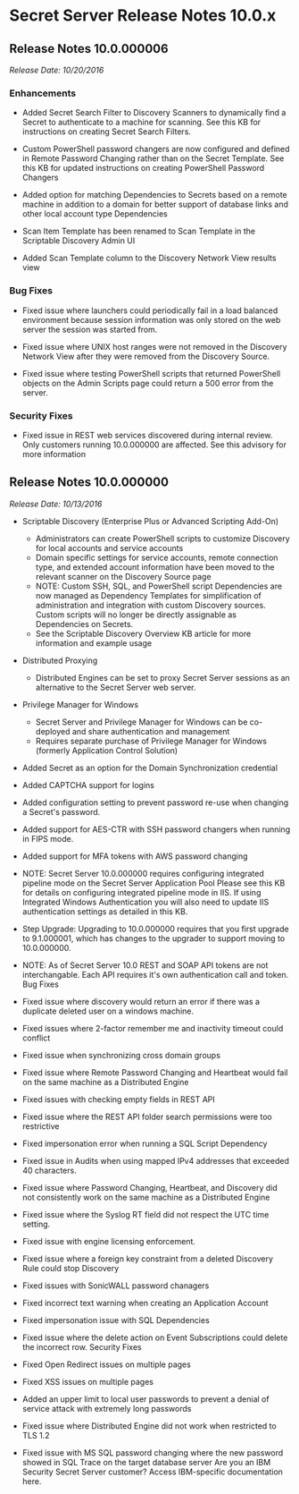 [display]: # (search,content,print)
[priority]: #
[tags]: # (Release Notes)
[title]: # (Secret Server Release Notes 10.0.x)

# Secret Server Release Notes 10.0.x

## Release Notes 10.0.000006

_Release Date: 10/20/2016_

### Enhancements

- Added Secret Search Filter to Discovery Scanners to dynamically find a Secret to authenticate to a machine for scanning. See this KB for instructions on creating Secret Search Filters.

- Custom PowerShell password changers are now configured and defined in Remote Password Changing rather than on the Secret Template. See this KB for updated instructions on creating PowerShell Password Changers

- Added option for matching Dependencies to Secrets based on a remote machine in addition to a domain for better support of database links and other local account type Dependencies

- Scan Item Template has been renamed to Scan Template in the Scriptable Discovery Admin UI

- Added Scan Template column to the Discovery Network View results view

### Bug Fixes

- Fixed issue where launchers could periodically fail in a load balanced environment because session information was only stored on the web server the session was started from.

- Fixed issue where UNIX host ranges were not removed in the Discovery Network View after they were removed from the Discovery Source.

- Fixed issue where testing PowerShell scripts that returned PowerShell objects on the Admin Scripts page could return a 500 error from the server.

### Security Fixes

- Fixed issue in REST web services discovered during internal review. Only customers running 10.0.000000 are affected. See this advisory for more information

## Release Notes 10.0.000000

  _Release Date: 10/13/2016_

- Scriptable Discovery (Enterprise Plus or Advanced Scripting Add-On)
  - Administrators can create PowerShell scripts to customize Discovery for local accounts and service accounts
  - Domain specific settings for service accounts, remote connection type, and extended account information have been moved to the relevant scanner on the Discovery Source page
  - NOTE: Custom SSH, SQL, and PowerShell script Dependencies are now managed as Dependency Templates for simplification of administration and integration with custom Discovery sources. Custom scripts will no longer be directly assignable as Dependencies on Secrets.
  - See the Scriptable Discovery Overview KB article for more information and example usage
- Distributed Proxying
  - Distributed Engines can be set to proxy Secret Server sessions as an alternative to the Secret Server web server.
- Privilege Manager for Windows
  - Secret Server and Privilege Manager for Windows can be co-deployed and share authentication and management
  - Requires separate purchase of Privilege Manager for Windows (formerly Application Control Solution)
- Added Secret as an option for the Domain Synchronization credential

- Added CAPTCHA support for logins

- Added configuration setting to prevent password re-use when changing a Secret's password.

- Added support for AES-CTR with SSH password changers when running in FIPS mode.

- Added support for MFA tokens with AWS password changing

- NOTE: Secret Server 10.0.000000 requires configuring integrated pipeline mode on the Secret Server Application Pool Please see this KB for details on configuring integrated pipeline mode in IIS. If using Integrated Windows Authentication you will also need to update IIS authentication settings as detailed in this KB.

- Step Upgrade: Upgrading to 10.0.000000 requires that you first upgrade to 9.1.000001, which has changes to the upgrader to support moving to 10.0.000000.

- NOTE: As of Secret Server 10.0 REST and SOAP API tokens are not interchangable. Each API requires it's own authentication call and token. Bug Fixes

- Fixed issue where discovery would return an error if there was a duplicate deleted user on a windows machine.

- Fixed issues where 2-factor remember me and inactivity timeout could conflict

- Fixed issue when synchronizing cross domain groups

- Fixed issue where Remote Password Changing and Heartbeat would fail on the same machine as a Distributed Engine

- Fixed issues with checking empty fields in REST API

- Fixed issue where the REST API folder search permissions were too restrictive

- Fixed impersonation error when running a SQL Script Dependency

- Fixed issue in Audits when using mapped IPv4 addresses that exceeded 40 characters.

- Fixed issue where Password Changing, Heartbeat, and Discovery did not consistently work on the same machine as a Distributed Engine

- Fixed issue where the Syslog RT field did not respect the UTC time setting.

- Fixed issue with engine licensing enforcement.

- Fixed issue where a foreign key constraint from a deleted Discovery Rule could stop Discovery

- Fixed issues with SonicWALL password chanagers

- Fixed incorrect text warning when creating an Application Account

- Fixed impersonation issue with SQL Dependencies

- Fixed issue where the delete action on Event Subscriptions could delete the incorrect row. Security Fixes

- Fixed Open Redirect issues on multiple pages

- Fixed XSS issues on multiple pages

- Added an upper limit to local user passwords to prevent a denial of service attack with extremely long passwords

- Fixed issue where Distributed Engine did not work when restricted to TLS 1.2

- Fixed issue with MS SQL password changing where the new password showed in SQL Trace on the target database server Are you an IBM Security Secret Server customer? Access IBM-specific documentation here.



